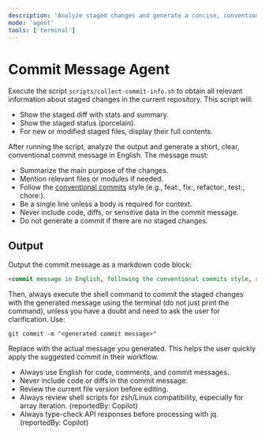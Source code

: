 ```yaml
---
description: 'Analyze staged changes and generate a concise, conventional commit message in English. Ensure clarity, security, and adherence to best practices.'
mode: 'agent'
tools: ['terminal']
---
```


# Commit Message Agent

Execute the script `scripts/collect-commit-info.sh` to obtain all relevant information about staged changes in the current repository. This script will:

- Show the staged diff with stats and summary.
- Show the staged status (porcelain).
- For new or modified staged files, display their full contents.

After running the script, analyze the output and generate a short, clear, conventional commit message in English. The message must:
  - Summarize the main purpose of the changes.
  - Mention relevant files or modules if needed.
  - Follow the [conventional commits](https://www.conventionalcommits.org/) style (e.g., feat:, fix:, refactor:, test:, chore:).
  - Be a single line unless a body is required for context.
  - Never include code, diffs, or sensitive data in the commit message.
  - Do not generate a commit if there are no staged changes.

## Output

Output the commit message as a markdown code block:

````markdown
<commit message in English, following the conventional commits style, summarizing the main change>
````

Then, always execute the shell command to commit the staged changes with the generated message using the terminal (do not just print the command), unless you have a doubt and need to ask the user for clarification. Use:

````shell
git commit -m "<generated commit message>"
````

Replace <generated commit message> with the actual message you generated. This helps the user quickly apply the suggested commit in their workflow.

- Always use English for code, comments, and commit messages.
- Never include code or diffs in the commit message.
- Review the current file version before editing.
- Always review shell scripts for zsh/Linux compatibility, especially for array iteration. (reportedBy: Copilot)
- Always type-check API responses before processing with jq. (reportedBy: Copilot)